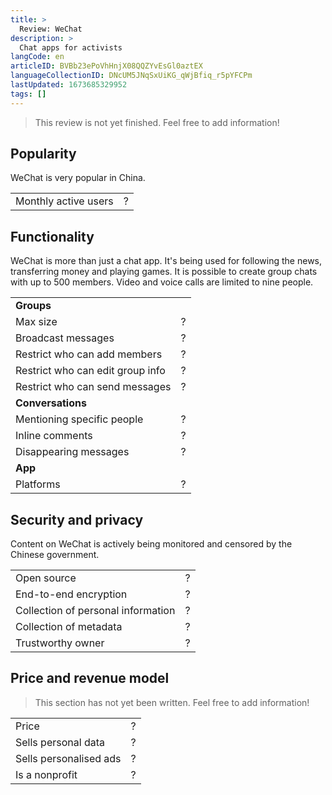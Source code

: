```yaml
---
title: >
  Review: WeChat
description: >
  Chat apps for activists
langCode: en
articleID: BVBb23ePoVhHnjX08QQZYvEsGl0aztEX
languageCollectionID: DNcUM5JNqSxUiKG_qWjBfiq_r5pYFCPm
lastUpdated: 1673685329952
tags: []
---
```


> This review is not yet finished. Feel free to add information!

## **Popularity**

WeChat is very popular in China.

<div><table><tbody><tr><td>Monthly active users</td><td>?</td></tr></tbody></table></div>

## **Functionality**

WeChat is more than just a chat app. It's being used for following the news, transferring money and playing games. It is possible to create group chats with up to 500 members. Video and voice calls are limited to nine people.

<div><table><tbody><tr><td><strong>Groups</strong></td></tr><tr><td>Max size</td><td>?</td></tr><tr><td>Broadcast messages</td><td>?</td></tr><tr><td>Restrict who can add members</td><td>?</td></tr><tr><td>Restrict who can edit group info</td><td>?</td></tr><tr><td>Restrict who can send messages</td><td>?</td></tr><tr><td><strong>Conversations</strong></td></tr><tr><td>Mentioning specific people</td><td>?</td></tr><tr><td>Inline comments</td><td>?</td></tr><tr><td>Disappearing messages</td><td>?</td></tr><tr><td><strong>App</strong></td></tr><tr><td>Platforms</td><td>?</td></tr></tbody></table></div>

## **Security and privacy**

Content on WeChat is actively being monitored and censored by the Chinese government.

<div><table><tbody><tr><td>Open source</td><td>?</td></tr><tr><td>End-to-end encryption</td><td>?</td></tr><tr><td>Collection of personal information</td><td>?</td></tr><tr><td>Collection of metadata</td><td>?</td></tr><tr><td>Trustworthy owner</td><td>?</td></tr></tbody></table></div>

## **Price and revenue model**

> This section has not yet been written. Feel free to add information!

<div><table><tbody><tr><td>Price</td><td>?</td></tr><tr><td>Sells personal data</td><td>?</td></tr><tr><td>Sells personalised ads</td><td>?</td></tr><tr><td>Is a nonprofit</td><td>?</td></tr></tbody></table></div>